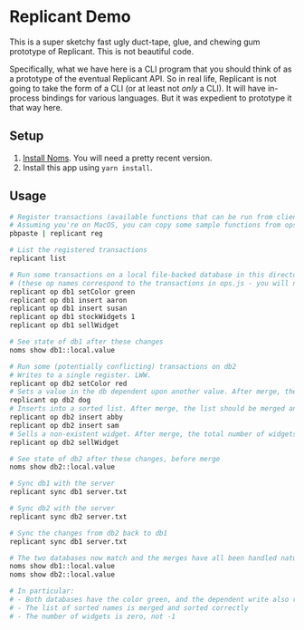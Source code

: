 # Replicant Demo

This is a super sketchy fast ugly duct-tape, glue, and chewing gum prototype of Replicant. This is not beautiful code.

Specifically, what we have here is a CLI program that you should think of as a prototype of the eventual Replicant API. So in real life, Replicant is not going to take the form of a CLI (or at least
not *only* a CLI). It will have in-process bindings for various languages. But it was expedient to prototype it that way
here.

## Setup

1. [Install Noms](https://github.com/attic-labs/noms#install). You will need a pretty recent version.
2. Install this app using `yarn install`.

## Usage

```bash
# Register transactions (available functions that can be run from client code) in the database.
# Assuming you're on MacOS, you can copy some sample functions from ops.js onto your clipboard, then:
pbpaste | replicant reg

# List the registered transactions
replicant list

# Run some transactions on a local file-backed database in this directory called "db1"
# (these op names correspond to the transactions in ops.js - you will need to register them first)
replicant op db1 setColor green
replicant op db1 insert aaron
replicant op db1 insert susan
replicant op db1 stockWidgets 1
replicant op db1 sellWidget

# See state of db1 after these changes
noms show db1::local.value

# Run some (potentially conflicting) transactions on db2
# Writes to a single register. LWW.
replicant op db2 setColor red
# Sets a value in the db dependent upon another value. After merge, the two edits still need to match.
replicant op db2 dog
# Inserts into a sorted list. After merge, the list should be merged and still sorted.
replicant op db2 insert abby
replicant op db2 insert sam
# Sells a non-existent widget. After merge, the total number of widgets must be zero. We can't sell the same widget twice.
replicant op db2 sellWidget

# See state of db2 after these changes, before merge
noms show db2::local.value

# Sync db1 with the server
replicant sync db1 server.txt

# Sync db2 with the server
replicant sync db2 server.txt

# Sync the changes from db2 back to db1
replicant sync db1 server.txt

# The two databases now match and the merges have all been handled naturally
noms show db1::local.value
noms show db2::local.value

# In particular:
# - Both databases have the color green, and the dependent write also reflects "green".
# - The list of sorted names is merged and sorted correctly
# - The number of widgets is zero, not -1
```
